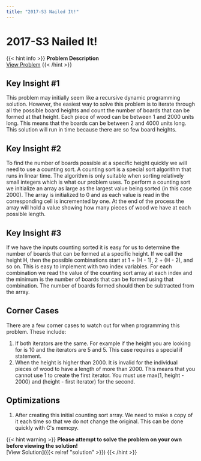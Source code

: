 ```yaml
---
title: "2017-S3 Nailed It!"
---
```


# 2017-S3 Nailed It!

{{< hint info >}}
**Problem Description**  
[View Problem](https://cemc.uwaterloo.ca/contests/computing/past_ccc_contests/2017/stage%201/seniorEF.pdf)
{{< /hint >}}

## Key Insight #1

This problem may initially seem like a recursive dynamic programming solution. However, the easiest way to solve this problem is to iterate through all the possible board heights and count the number of boards that can be formed at that height. Each piece of wood can be between 1 and 2000 units long. This means that the boards can be between 2 and 4000 units long. This solution will run in time because there are so few board heights.

## Key Insight #2

To find the number of boards possible at a specific height quickly we will need to use a counting sort. A counting sort is a special sort algorithm that runs in linear time. The algorithm is only suitable when sorting relatively small integers which is what our problem uses. To perform a counting sort we initialize an array as large as the largest value being sorted (in this case 2000). The array is initialized to 0 and as each value is read in the corresponding cell is incremented by one. At the end of the process the array will hold a value showing how many pieces of wood we have at each possible length.

## Key Insight #3

If we have the inputs counting sorted it is easy for us to determine the number of boards that can be formed at a specific height. If we call the height H, then the possible combinations start at 1 + (H - 1), 2 + (H - 2), and so on. This is easy to implement with two index variables. For each combination we read the value of the counting sort array at each index and the minimum is the number of boards that can be formed using that combination. The number of boards formed should then be subtracted from the array.

## Corner Cases

There are a few corner cases to watch out for when programming this problem. These include:

1. If both iterators are the same. For example if the height you are looking for is 10 and the iterators are 5 and 5. This case requires a special if statement.
2. When the height is higher than 2000. It is invalid for the individual pieces of wood to have a length of more than 2000. This means that you cannot use 1 to create the first iterator. You must use max(1, height - 2000) and (height - first iterator) for the second.

## Optimizations

1. After creating this initial counting sort array. We need to make a copy of it each time so that we do not change the original. This can be done quickly with C's memcpy.

{{< hint warning >}}
**Please attempt to solve the problem on your own before viewing the solution!**  
[View Solution]({{< relref "solution" >}})
{{< /hint >}}
